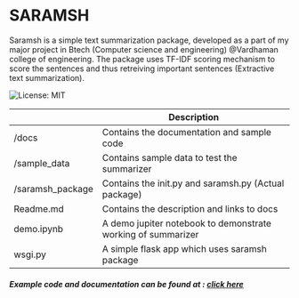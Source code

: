 # SARAMSH

Saramsh is a simple text summarization package, developed as a part of my major project in Btech (Computer science and engineering) @Vardhaman college of engineering. The package uses TF-IDF scoring mechanism to score the sentences and thus retreiving important sentences (Extractive text summarization).

![License: MIT](https://img.shields.io/badge/License-MIT-yellow.svg)

|                  	| Description                                                  	|
|------------------	|--------------------------------------------------------------	|
| /docs            	| Contains the documentation and sample code                   	|
| /sample_data     	| Contains sample data to test the summarizer                  	|
| /saramsh_package 	| Contains the init.py and saramsh.py (Actual package)         	|
| Readme.md        	| Contains the description and links to docs                   	|
| demo.ipynb       	| A demo jupiter notebook to demonstrate working of summarizer 	|
| wsgi.py          	| A simple flask app which uses saramsh package                	|


##### Example code and documentation can be found at : [click here](https://chiranjeevikarthik.me/SARAMSH/docs/home.html)

